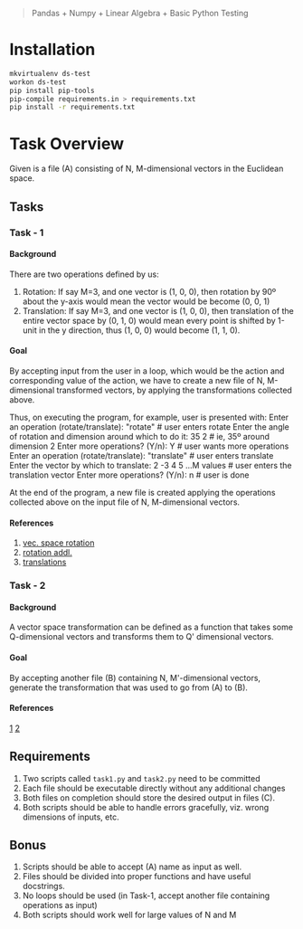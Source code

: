> Pandas + Numpy + Linear Algebra + Basic Python Testing

# Installation

```sh
mkvirtualenv ds-test
workon ds-test
pip install pip-tools
pip-compile requirements.in > requirements.txt
pip install -r requirements.txt
```

# Task Overview

Given is a file (A) consisting of N, M-dimensional vectors in the Euclidean space.

## Tasks

### Task - 1

#### Background

There are two operations defined by us:
1. Rotation: If say M=3, and one vector is (1, 0, 0), then rotation by 90º about the y-axis would mean the vector would be become (0, 0, 1) 
2. Translation: If say M=3, and one vector is (1, 0, 0), then translation of the entire vector space by (0, 1, 0) would mean every point is shifted by 1-unit in the y direction, thus (1, 0, 0) would become (1, 1, 0).

#### Goal

By accepting input from the user in a loop, which would be the action and corresponding value of the action, we have to create a new file of N, M-dimensional transformed vectors, by applying the transformations collected above.


Thus, on executing the program, for example, user is presented with:
Enter an operation (rotate/translate): "rotate"  # user enters rotate
Enter the angle of rotation and dimension around which to do it: 35 2  # ie, 35º around dimension 2
Enter more operations? (Y/n): Y  # user wants more operations
Enter an operation (rotate/translate): "translate"  # user enters translate
Enter the vector by which to translate: 2 -3 4 5 ...M values  # user enters the translation vector
Enter more operations? (Y/n): n  # user is done
<Program exits>

At the end of the program, a new file is created applying the operations collected above on the input file of N, M-dimensional vectors.

#### References

1. [vec. space rotation](https://en.wikipedia.org/wiki/Rotation_matrix)
2. [rotation addl.](https://math.stackexchange.com/q/3698915)
3. [translations](https://ogldev.org/www/tutorial06/tutorial06.html#:~:text=In%20general%20we%20can%20say,P%20to%20location%20P%2BV.)

### Task - 2

#### Background

A vector space transformation can be defined as a function that takes some Q-dimensional vectors
and transforms them to Q' dimensional vectors.

#### Goal

By accepting another file (B) containing N, M'-dimensional vectors, generate the transformation that was used to go from
(A) to (B).

#### References

[1](https://en.wikipedia.org/wiki/Least_squares)
[2](https://www.geeksforgeeks.org/singular-value-decomposition-svd/)


## Requirements

1. Two scripts called `task1.py` and `task2.py` need to be committed
2. Each file should be executable directly without any additional changes
3. Both files on completion should store the desired output in files (C).
4. Both scripts should be able to handle errors gracefully, viz. wrong dimensions of inputs, etc.

## Bonus

1. Scripts should be able to accept (A) name as input as well.
2. Files should be divided into proper functions and have useful docstrings.
2. No loops should be used (in Task-1, accept another file containing operations as input)
3. Both scripts should work well for large values of N and M
